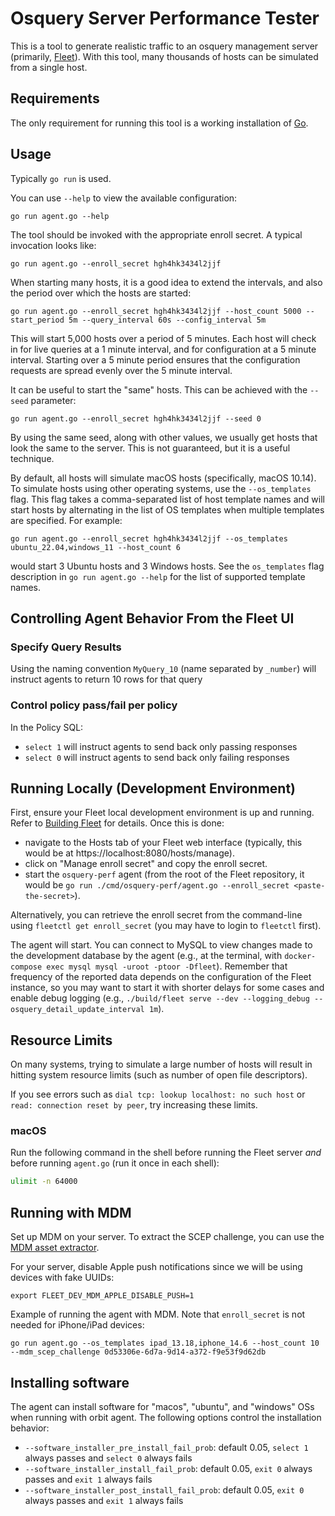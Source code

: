 # Osquery Server Performance Tester

This is a tool to generate realistic traffic to an osquery
management server (primarily, [Fleet](https://github.com/fleetdm/fleet)). With
this tool, many thousands of hosts can be simulated from a single host.

## Requirements

The only requirement for running this tool is a working installation of
[Go](https://golang.org/doc/install).

## Usage

Typically `go run` is used.

You can use `--help` to view the available configuration:

```
go run agent.go --help
```

The tool should be invoked with the appropriate enroll secret. A typical
invocation looks like:

```
go run agent.go --enroll_secret hgh4hk3434l2jjf
```

When starting many hosts, it is a good idea to extend the intervals, and also
the period over which the hosts are started:

```
go run agent.go --enroll_secret hgh4hk3434l2jjf --host_count 5000 --start_period 5m --query_interval 60s --config_interval 5m
```

This will start 5,000 hosts over a period of 5 minutes. Each host will check in
for live queries at a 1 minute interval, and for configuration at a 5 minute
interval. Starting over a 5 minute period ensures that the configuration
requests are spread evenly over the 5 minute interval.

It can be useful to start the "same" hosts. This can be achieved with the
`--seed` parameter:

```
go run agent.go --enroll_secret hgh4hk3434l2jjf --seed 0
```

By using the same seed, along with other values, we usually get hosts that look
the same to the server. This is not guaranteed, but it is a useful technique.

By default, all hosts will simulate macOS hosts (specifically, macOS 10.14). To simulate hosts using other operating systems, use the `--os_templates` flag. This flag takes a comma-separated list of host template names and will start hosts by alternating in the list of OS templates when multiple templates are specified. For example:

```
go run agent.go --enroll_secret hgh4hk3434l2jjf --os_templates ubuntu_22.04,windows_11 --host_count 6
```

would start 3 Ubuntu hosts and 3 Windows hosts. See the `os_templates` flag description in `go run agent.go --help` for the list of supported template names.

## Controlling Agent Behavior From the Fleet UI

### Specify Query Results

Using the naming convention `MyQuery_10` (name separated by `_number`) will instruct agents to
return 10 rows for that query

### Control policy pass/fail per policy

In the Policy SQL:

- `select 1` will instruct agents to send back only passing responses
- `select 0` will instruct agents to send back only failing responses

## Running Locally (Development Environment)

First, ensure your Fleet local development environment is up and running. Refer to [Building Fleet](../../docs/Contributing/Building-Fleet.md) for details. Once this is done:

* navigate to the Hosts tab of your Fleet web interface (typically, this would be at https://localhost:8080/hosts/manage).
* click on "Manage enroll secret" and copy the enroll secret.
* start the `osquery-perf` agent (from the root of the Fleet repository, it would be `go run ./cmd/osquery-perf/agent.go --enroll_secret <paste-the-secret>`).

Alternatively, you can retrieve the enroll secret from the command-line using `fleetctl get enroll_secret` (you may have to login to `fleetctl` first).

The agent will start. You can connect to MySQL to view changes made to the development database by the agent (e.g., at the terminal, with `docker-compose exec mysql mysql -uroot -ptoor -Dfleet`). Remember that frequency of the reported data depends on the configuration of the Fleet instance, so you may want to start it with shorter delays for some cases and enable debug logging (e.g., `./build/fleet serve --dev --logging_debug --osquery_detail_update_interval 1m`).

## Resource Limits

On many systems, trying to simulate a large number of hosts will result in hitting system resource limits (such as number of open file descriptors).

If you see errors such as `dial tcp: lookup localhost: no such host` or `read: connection reset by peer`, try increasing these limits.

### macOS

Run the following command in the shell before running the Fleet server _and_ before running `agent.go` (run it once in each shell):

``` sh
ulimit -n 64000
```

## Running with MDM

Set up MDM on your server. To extract the SCEP challenge, you can use the [MDM asset extractor](https://github.com/fleetdm/fleet/tree/main/tools/mdm/assets).

For your server, disable Apple push notifications since we will be using devices with fake UUIDs:

```
export FLEET_DEV_MDM_APPLE_DISABLE_PUSH=1
```

Example of running the agent with MDM. Note that `enroll_secret` is not needed for iPhone/iPad devices:

```
go run agent.go --os_templates ipad_13.18,iphone_14.6 --host_count 10 --mdm_scep_challenge 0d53306e-6d7a-9d14-a372-f9e53f9d62db
```

## Installing software

The agent can install software for "macos", "ubuntu", and "windows" OSs when running with orbit agent. The following options control the installation behavior:

- `--software_installer_pre_install_fail_prob`: default 0.05, `select 1` always passes and `select 0` always fails
- `--software_installer_install_fail_prob`: default 0.05, `exit 0` always passes and `exit 1` always fails
- `--software_installer_post_install_fail_prob`: default 0.05, `exit 0` always passes and `exit 1` always fails
